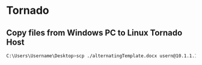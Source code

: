 # Tornado

## Copy files from Windows PC to Linux Tornado Host

```sh title="copy template to tornado server"
C:\Users\Username\Desktop>scp ./alternatingTemplate.docx usern@10.1.1.15:/home/user/docmosisTemplates/
```
